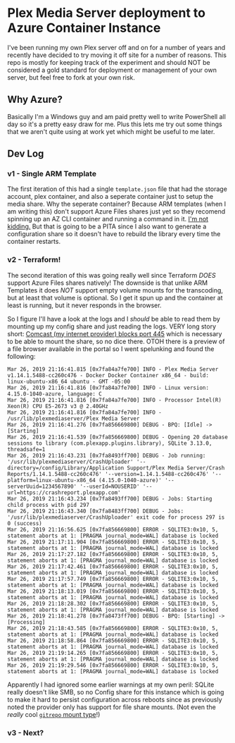 # Plex Media Server deployment to Azure Container Instance

I've been running my own Plex server off and on for a number of years and recently have decided to try moving it off site for a number of reasons. This repo is mostly for keeping track of the experiment and should NOT be considered a gold standard for deployment or management of your own server, but feel free to fork at your own risk.

## Why Azure?

Basically I'm a Windows guy and am paid pretty well to write PowerShell all day so it's a pretty easy draw for me. Plus this lets me try out some things that we aren't quite using at work yet which might be useful to me later.

## Dev Log

### v1 - Single ARM Template
The first iteration of this had a single `template.json` file that had the storage account, plex container, and also a seperate container just to setup the media share. Why the seperate container? Because ARM templates (when I am writing this) don't support Azure Files shares just yet so they recomend spinning up an AZ CLI container and running a command in it. [I'm not kidding.](https://github.com/Azure/azure-quickstart-templates/tree/master/101-aci-storage-file-share) But that is going to be a PITA since I also want to generate a configuration share so it doesn't have to rebuild the library every time the container restarts.

### v2 - Terraform!
The second iteration of this was going really well since Terraform _*DOES*_ support Azure Files shares natively! The downside is that unlike ARM Templates it does _*NOT*_ support empty volume mounts for the transcoding, but at least that volume is optional. So I get it spun up and the container at least is running, but it never responds in the browser.

So I figure I'll have a look at the logs and I _should_ be able to read them by mounting up my config share and just reading the logs. VERY long story short: [Comcast (my internet provider) blocks port 445](https://stackoverflow.com/questions/48233157/cannot-connect-to-azure-file-share) which is necessary to be able to mount the share, so no dice there. OTOH there is a preview of a file browser available in the portal so I went spelunking and found the following:

```
Mar 26, 2019 21:16:41.815 [0x7fa84a7fe700] INFO - Plex Media Server v1.14.1.5488-cc260c476 - Docker Docker Container x86_64 - build: linux-ubuntu-x86_64 ubuntu - GMT -05:00
Mar 26, 2019 21:16:41.816 [0x7fa84a7fe700] INFO - Linux version: 4.15.0-1040-azure, language: C
Mar 26, 2019 21:16:41.816 [0x7fa84a7fe700] INFO - Processor Intel(R) Xeon(R) CPU E5-2673 v3 @ 2.40GHz
Mar 26, 2019 21:16:41.816 [0x7fa84a7fe700] INFO - /usr/lib/plexmediaserver/Plex Media Server
Mar 26, 2019 21:16:41.276 [0x7fa856669800] DEBUG - BPQ: [Idle] -> [Starting]
Mar 26, 2019 21:16:41.539 [0x7fa856669800] DEBUG - Opening 20 database sessions to library (com.plexapp.plugins.library), SQLite 3.13.0, threadsafe=1
Mar 26, 2019 21:16:43.231 [0x7fa8493ff700] DEBUG - Job running: '/usr/lib/plexmediaserver/CrashUploader' '--directory=/config/Library/Application Support/Plex Media Server/Crash Reports/1.14.1.5488-cc260c476' '--version=1.14.1.5488-cc260c476' '--platform=linux-ubuntu-x86_64 (4.15.0-1040-azure)' '--serverUuid=1234567890' '--userId=NOUSERID' '--url=https://crashreport.plexapp.com'
Mar 26, 2019 21:16:43.234 [0x7fa8493ff700] DEBUG - Jobs: Starting child process with pid 297
Mar 26, 2019 21:16:43.340 [0x7fa8483ff700] DEBUG - Jobs: '/usr/lib/plexmediaserver/CrashUploader' exit code for process 297 is 0 (success)
Mar 26, 2019 21:16:56.625 [0x7fa856669800] ERROR - SQLITE3:0x10, 5, statement aborts at 1: [PRAGMA journal_mode=WAL] database is locked
Mar 26, 2019 21:17:11.904 [0x7fa856669800] ERROR - SQLITE3:0x10, 5, statement aborts at 1: [PRAGMA journal_mode=WAL] database is locked
Mar 26, 2019 21:17:27.182 [0x7fa856669800] ERROR - SQLITE3:0x10, 5, statement aborts at 1: [PRAGMA journal_mode=WAL] database is locked
Mar 26, 2019 21:17:42.461 [0x7fa856669800] ERROR - SQLITE3:0x10, 5, statement aborts at 1: [PRAGMA journal_mode=WAL] database is locked
Mar 26, 2019 21:17:57.749 [0x7fa856669800] ERROR - SQLITE3:0x10, 5, statement aborts at 1: [PRAGMA journal_mode=WAL] database is locked
Mar 26, 2019 21:18:13.019 [0x7fa856669800] ERROR - SQLITE3:0x10, 5, statement aborts at 1: [PRAGMA journal_mode=WAL] database is locked
Mar 26, 2019 21:18:28.302 [0x7fa856669800] ERROR - SQLITE3:0x10, 5, statement aborts at 1: [PRAGMA journal_mode=WAL] database is locked
Mar 26, 2019 21:18:41.278 [0x7fa8473ff700] DEBUG - BPQ: [Starting] -> [Processing]
Mar 26, 2019 21:18:43.585 [0x7fa856669800] ERROR - SQLITE3:0x10, 5, statement aborts at 1: [PRAGMA journal_mode=WAL] database is locked
Mar 26, 2019 21:18:58.864 [0x7fa856669800] ERROR - SQLITE3:0x10, 5, statement aborts at 1: [PRAGMA journal_mode=WAL] database is locked
Mar 26, 2019 21:19:14.265 [0x7fa856669800] ERROR - SQLITE3:0x10, 5, statement aborts at 1: [PRAGMA journal_mode=WAL] database is locked
Mar 26, 2019 21:19:29.546 [0x7fa856669800] ERROR - SQLITE3:0x10, 5, statement aborts at 1: [PRAGMA journal_mode=WAL] database is locked
```

Apparently I had ignored some earlier warnings at my own peril: SQLite really doesn't like SMB, so no Config share for this instance which is going to make it hard to persist configuration across reboots since as previously noted the provider only has support for file share mounts. (Not even the _really_ cool [`gitrepo` mount type](https://docs.microsoft.com/en-us/azure/templates/microsoft.containerinstance/2018-10-01/containergroups#gitrepovolume-object)!)

### v3 - Next?